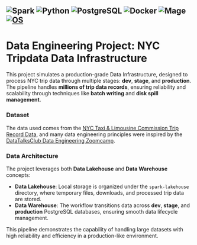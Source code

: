 ![Spark](https://img.shields.io/badge/Spark-3.5.1-orange)
![Python](https://img.shields.io/badge/Python-3.10.14-blue)
![PostgreSQL](https://img.shields.io/badge/PostgreSQL-14-blue)
![Docker](https://img.shields.io/badge/Docker-Available-blue)
![Mage](https://img.shields.io/badge/Mage-Orchestration-orange)
[![OS](https://img.shields.io/badge/OS-linux%2C%20windows%2C%20macOS-0078D4)](https://docs.abblix.com/docs/technical-requirements)
---
# Data Engineering Project: NYC Tripdata Data Infrastructure

This project simulates a production-grade Data Infrastructure, designed to process NYC trip data through multiple stages: **dev**, **stage**, and **production**. The pipeline handles **millions of trip data records**, ensuring reliability and scalability through techniques like **batch writing** and **disk spill management**. 

### Dataset
The data used comes from the [NYC Taxi & Limousine Commission Trip Record Data](https://www.nyc.gov/site/tlc/about/tlc-trip-record-data.page), and many data engineering principles were inspired by the [DataTalksClub Data Engineering Zoomcamp](https://github.com/DataTalksClub/data-engineering-zoomcamp).

### Data Architecture
The project leverages both **Data Lakehouse** and **Data Warehouse** concepts:
- **Data Lakehouse**: Local storage is organized under the `spark-lakehouse` directory, where temporary files, downloads, and processed trip data are stored.
- **Data Warehouse**: The workflow transitions data across **dev**, **stage**, and **production** PostgreSQL databases, ensuring smooth data lifecycle management.

This pipeline demonstrates the capability of handling large datasets with high reliability and efficiency in a production-like environment.

